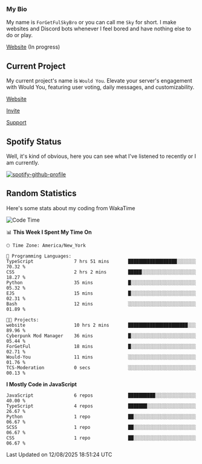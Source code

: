 ### My Bio 

My name is `ForGetFulSkyBro` or you can call me `Sky` for short. I make websites and Discord bots whenever I feel bored and have nothing else to do or play.

[Website](https://forgetful.vercel.app) (In progress)

## Current Project

My current project's name is `Would You`. Elevate your server's engagement with Would You, featuring user voting, daily messages, and customizability.

[Website](https://wouldyoubot.gg)

[Invite](https://wouldyoubot.gg/invite)

[Support](https://wouldyoubot.gg/discord)

## Spotify Status

Well, it's kind of obvious, here you can see what I've listened to recently or I am currently.

[![spotify-github-profile](https://spotify-github-profile.kittinanx.com/api/view?uid=8fw8wluifdebs12yo4k3j0h6c&cover_image=true&theme=novatorem&show_offline=false&background_color=121212&interchange=false&bar_color=53b14f&bar_color_cover=false)](https://github.com/kittinan/spotify-github-profile)


## Random Statistics

Here's some stats about my coding from WakaTime

<!--START_SECTION:waka-->
![Code Time](http://img.shields.io/badge/Code%20Time-1%2C527%20hrs%2029%20mins-blue)

📊 **This Week I Spent My Time On** 

```text
🕑︎ Time Zone: America/New_York

💬 Programming Languages: 
TypeScript               7 hrs 51 mins       ██████████████████░░░░░░░   70.32 % 
CSS                      2 hrs 2 mins        █████░░░░░░░░░░░░░░░░░░░░   18.27 % 
Python                   35 mins             █░░░░░░░░░░░░░░░░░░░░░░░░   05.32 % 
EJS                      15 mins             █░░░░░░░░░░░░░░░░░░░░░░░░   02.31 % 
Bash                     12 mins             ░░░░░░░░░░░░░░░░░░░░░░░░░   01.89 % 

🐱‍💻 Projects: 
website                  10 hrs 2 mins       ██████████████████████░░░   89.96 % 
Cyberpunk Mod Manager    36 mins             █░░░░░░░░░░░░░░░░░░░░░░░░   05.44 % 
ForGetFul                18 mins             █░░░░░░░░░░░░░░░░░░░░░░░░   02.71 % 
Would-You                11 mins             ░░░░░░░░░░░░░░░░░░░░░░░░░   01.76 % 
TCS-Moderation           0 secs              ░░░░░░░░░░░░░░░░░░░░░░░░░   00.13 % 
```

**I Mostly Code in JavaScript** 

```text
JavaScript               6 repos             ██████████░░░░░░░░░░░░░░░   40.00 % 
TypeScript               4 repos             ███████░░░░░░░░░░░░░░░░░░   26.67 % 
Python                   1 repo              ██░░░░░░░░░░░░░░░░░░░░░░░   06.67 % 
SCSS                     1 repo              ██░░░░░░░░░░░░░░░░░░░░░░░   06.67 % 
CSS                      1 repo              ██░░░░░░░░░░░░░░░░░░░░░░░   06.67 % 
```




 Last Updated on 12/08/2025 18:51:24 UTC
<!--END_SECTION:waka-->
